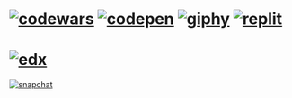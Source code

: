 
[<img src="https://img.shields.io/website?color=CD5C5C&down_message=solutions&label=codewars&logo=codewars&style=for-the-badge&up_message=solutions&url=https%3A%2F%2Fwww.codewars.com%2Fusers%2Fauroraptor%2Fcompleted_solutions" alt="codewars">](https://www.codewars.com/users/auroraptor)
[<img src="https://img.shields.io/website?color=%23F8F8FF&down_message=pens&label=codepen&logo=codepen&style=for-the-badge&up_message=pens&url=https%3A%2F%2Fcodepen.io%2Fauroraptor" alt="codepen">](https://codepen.io/auroraptor)
[<img src="https://img.shields.io/website?color=%23F08080&down_message=collections&label=giphy&logo=giphy&style=for-the-badge&up_message=collections&url=https%3A%2F%2Fgiphy.com%2Fchannel%2Fauroraptor" alt="giphy">](https://giphy.com/channel/auroraptor)
[<img src="https://img.shields.io/website?color=%23B0E0E6&down_message=repls&label=replit&logo=replit&style=for-the-badge&up_message=repls&url=https%3A%2F%2Freplit.com%2F%40auroraptor" alt="replit">](https://replit.com/@auroraptor)
======
[<img src="https://img.shields.io/website?color=%23DAF7A6%20%20&down_message=CS50W&label=edx&logo=edx&style=for-the-badge&up_message=CS50W&url=https%3A%2F%2Fwww.edx.org%2Fcourse%2Fcs50s-web-programming-with-python-and-javascript%3Findex%3Dproduct%26queryID%3Db06185be231f615f92c276a87d591a9e%26position%3D3" alt="edx">](https://www.edx.org/course/cs50s-web-programming-with-python-and-javascript?index=product&queryID=b06185be231f615f92c276a87d591a9e&position=3)
=======
[<img src="https://img.shields.io/website?color=FFFFE0&down_message=add%20me&label=snapchat&logo=snapchat&style=for-the-badge&up_message=add%20me&url=https%3A%2F%2Fwww.snapchat.com%2Fadd%2Faurociraptor%3Fshare_id%3DNTE3QUFDMzItMkZFMC00NzgyLUIyMTYtMjM5QTFGQzYzNzRD%26locale%3Den_RU" alt="snapchat">](https://www.snapchat.com/add/aurociraptor?share_id=NTE3QUFDMzItMkZFMC00NzgyLUIyMTYtMjM5QTFGQzYzNzRD&locale=en_RU)


<!--
**auroraptor/auroraptor** is a ✨ _special_ ✨ repository because its `README.md` (this file) appears on your GitHub profile.

Here are some ideas to get you started:

- 🔭 I’m currently working on ...
- 🌱 I’m currently learning ...
- 👯 I’m looking to collaborate on ...
- 🤔 I’m looking for help with ...
- 💬 Ask me about ...
- 📫 How to reach me: ...
- 😄 Pronouns: ...
- ⚡ Fun fact: ...
-->
